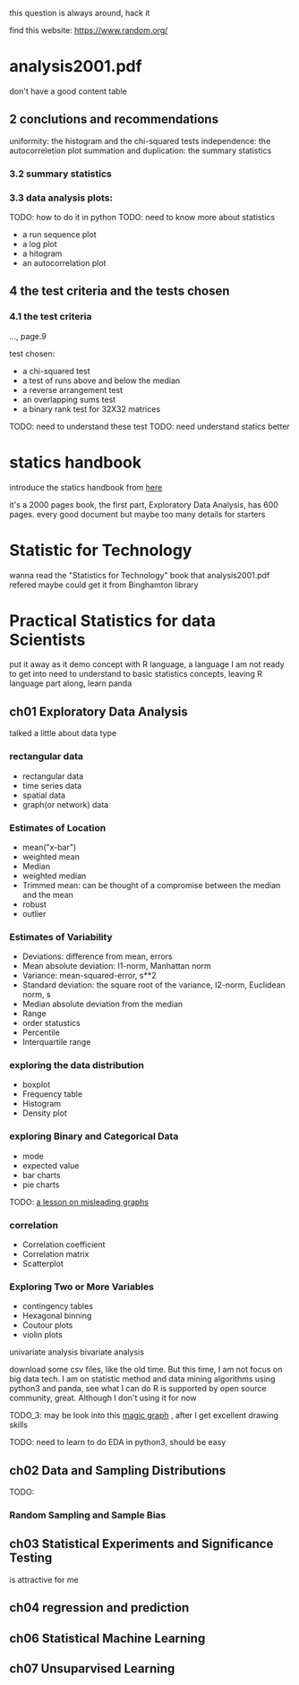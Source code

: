 this question is always around, hack it

find this website: https://www.random.org/

analysis2001.pdf
================================================================================

don't have a good content table

## 2 conclutions and recommendations
uniformity: the histogram and the chi-squared tests
independence: the autocorreletion plot
summation and duplication: the summary statistics

### 3.2 summary statistics

### 3.3 data analysis plots:
TODO: how to do it in python
TODO: need to know more about statistics
- a run sequence plot
- a log plot
- a hitogram
- an autocorrelation plot

## 4 the test criteria and the tests chosen

### 4.1 the test criteria
..., page.9

test chosen:
- a chi-squared test
- a test of runs above and below the median
- a reverse arrangement test
- an overlapping sums test
- a binary rank test for 32X32 matrices

TODO: need to understand these test
TODO: need understand statics better

statics handbook
================================================================================
introduce the statics handbook from [here](https://www.itl.nist.gov/div898/handbook/)

it's a 2000 pages book,
the first part, Exploratory Data Analysis, has 600 pages.
every good document but maybe too many details for starters

Statistic for Technology
================================================================================
wanna read the "Statistics for Technology" book that analysis2001.pdf refered
maybe could get it from Binghamton library

Practical Statistics for data Scientists
================================================================================
put it away as it demo concept with R language, a language I am not ready to get into
need to understand to basic statistics concepts, leaving R language part along, learn panda

ch01 Exploratory Data Analysis
--------------------------------------------------------------------------------
talked a little about data type

### rectangular data
- rectangular data
- time series data
- spatial data
- graph(or network) data

### Estimates of Location
- mean("x-bar")
- weighted mean
- Median
- weighted median
- Trimmed mean: can be thought of a compromise between the median and the mean
- robust
- outlier

### Estimates of Variability
- Deviations: difference from mean, errors
- Mean absolute deviation: I1-norm, Manhattan norm
- Variance: mean-squared-error, s**2
- Standard deviation: the square root of the variance, I2-norm, Euclidean norm, s
- Median absolute deviation from the median
- Range
- order statustics
- Percentile
- Interquartile range

### exploring the data distribution
- boxplot
- Frequency table
- Histogram
- Density plot

### exploring Binary and Categorical Data
- mode
- expected value
- bar charts
- pie charts

TODO: [a lesson on misleading graphs](http://passyworldofmathematics.com/misleading-graphs/)

### correlation
- Correlation coefficient
- Correlation matrix
- Scatterplot

### Exploring Two or More Variables
- contingency tables
- Hexagonal binning
- Coutour plots
- violin plots

univariate analysis
bivariate analysis

download some csv files, like the old time. But this time, I am not focus on big data tech.
I am on statistic method and data mining algorithms
using python3 and panda, see what I can do
R is supported by open source community, great. Although I don't using it for now

TODO_3: may be look into this [magic graph](https://en.wikipedia.org/wiki/Mandelbrot_set)
, after I get excellent drawing skills

TODO: need to learn to do EDA in python3, should be easy


ch02 Data and Sampling Distributions
--------------------------------------------------------------------------------
TODO:
### Random Sampling and Sample Bias


ch03 Statistical Experiments and Significance Testing
--------------------------------------------------------------------------------
is attractive for me

ch04 regression and prediction
--------------------------------------------------------------------------------

ch06 Statistical Machine Learning
--------------------------------------------------------------------------------

ch07 Unsuparvised Learning
--------------------------------------------------------------------------------
